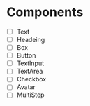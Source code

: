 # Components

- [ ] Text
- [ ] Headeing
- [ ] Box
- [ ] Button
- [ ] TextInput
- [ ] TextArea
- [ ] Checkbox
- [ ] Avatar
- [ ] MultiStep